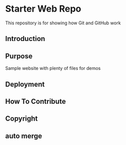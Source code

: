 # Starter Web Repo

This repository is for showing how Git and GitHub work

## Introduction

## Purpose

Sample website with plenty of files for demos

## Deployment

## How To Contribute

## Copyright

## auto merge
